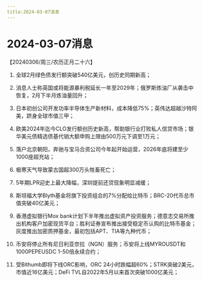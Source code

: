 ```yaml
---
title:2024-03-07消息
---
```

# 2024-03-07消息
【20240306/周三/农历正月二十六】

1. 全球2月绿色债发行额突破540亿美元，创历史同期新高；

2. 消息人士称英国或将能源暴利税延长一年至2029年；俄罗斯炼油厂从袭击中恢复，2月下半月炼油量回升；

3. 日本初创公司开发功率半导体生产新材料，成本降低75%；英伟达超越沙特阿美，跻身全球市值三甲；

4. 欧美2024年迄今CLO发行额创历史新高，帮助银行业打败私人信贷市场；银华美元债精选债基代销大额申购上限由500万元下调至1万元；

5. 落户北京朝阳，奔驰与宝马合资公司今年起开始运营，2026年底将建至少1000座超充站；

6. 极寒天气导致蒙古国超300万头牲畜死亡；

7. 5年期LPR迎史上最大降幅，深圳提前还贷现象明显减缓；

8. 斯坦福大学Blyth基金将旗下投资组合的7%分配给比特币；BRC-20代币总市值突破40亿美元；

9. 香港虚拟银行Mox bank计划下半年推出虚拟资产投资服务；德意志交易所推出机构客户加密现货平台；胜利证券宣布推出接受稳定币认购的比特币基金；灰度推出加密质押基金，最初包括APT、TIA等九种代币；

10. 币安将停止所有尼日利亚奈拉（NGN）服务；币安将上线MYROUSDT和1000PEPEUSDC 1-50倍永续合约；

11. 受Bithumb即将下线ORC影响，ORC 24小时跌幅超60%；STRK突破2美元，市值近16亿美元；DeFi TVL自2022年5月以来首次突破1000亿美元；​